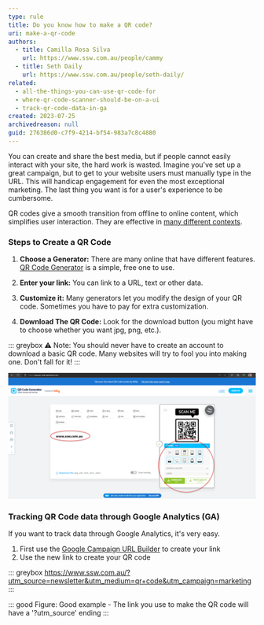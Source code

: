 ```yaml
---
type: rule
title: Do you know how to make a QR code?
uri: make-a-qr-code
authors:
  - title: Camilla Rosa Silva
    url: https://www.ssw.com.au/people/cammy
  - title: Seth Daily
    url: https://www.ssw.com.au/people/seth-daily/
related:
  - all-the-things-you-can-use-qr-code-for
  - where-qr-code-scanner-should-be-on-a-ui
  - track-qr-code-data-in-ga
created: 2023-07-25
archivedreason: null
guid: 276386d0-c7f9-4214-bf54-983a7c8c4880
---
```


You can create and share the best media, but if people cannot easily interact with your site, the hard work is wasted. Imagine you've set up a great campaign, but to get to your website users must manually type in the URL. This will handicap engagement for even the most exceptional marketing. The last thing you want is for a user's experience to be cumbersome.

<!--endintro-->

QR codes give a smooth transition from offline to online content, which simplifies user interaction. They are effective in [many different contexts](/all-the-things-you-can-use-qr-code-for).

### **Steps to Create a QR Code**

1. **Choose a Generator:** There are many online that have different features. [QR Code Generator](https://www.qr-code-generator.com/) is a simple, free one to use.

2. **Enter your link:** You can link to a URL, text or other data.

3. **Customize it:** Many generators let you modify the design of your QR code. Sometimes you have to pay for extra customization.

4. **Download The QR Code:** Look for the download button (you might have to choose whether you want jpg, png, etc.).

::: greybox
⚠️ Note: You should never have to create an account to download a basic QR code. Many websites will try to fool you into making one. Don't fall for it!
:::

![Figure: The URL on the left, and customization options on the right](qr-code-generator.png)

### Tracking QR Code data through Google Analytics (GA)

If you want to track data through Google Analytics, it's very easy.

1. First use the [Google Campaign URL Builder](https://ga-dev-tools.google/campaign-url-builder/) to create your link
2. Use the new link to create your QR code

::: greybox
<https://www.ssw.com.au/?utm_source=newsletter&utm_medium=qr+code&utm_campaign=marketing>
:::

::: good
Figure: Good example - The link you use to make the QR code will have a '?utm_source' ending
:::
